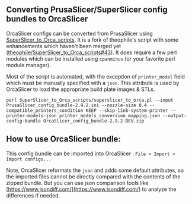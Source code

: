 ## Converting PrusaSlicer/SuperSlicer config bundles to OrcaSlicer

OrcaSlicer configs can be converted from PrusaSlicer using [SuperSlicer_to_Orca_scripts](https://github.com/apparle/SuperSlicer_to_Orca_scripts). It is a fork of theophile's script with some enhancements which haven't been merged yet ([theophile/SuperSlicer_to_Orca_scripts#43](https://github.com/theophile/SuperSlicer_to_Orca_scripts/pull/43)). It does require a few perl modules which can be installed using `cpanminus` (or your favorite perl module manager).

Most of the script is automated, with the exception of `printer_model` field which must be manually specified with a `json`. This attribute is used by OrcaSlicer to load the appropriate build plate images & STLs.

```
perl SuperSlicer_to_Orca_scripts/superslicer_to_orca.pl --input PrusaSlicer_config_bundle-2.9.2.ini --nozzle-size 0.4 --compatible_printers_condition KEEP --skip-link-system-printer --printer-models-json printer_models_conversion_mapping.json --output-config-bundle OrcaSlicer_config_bundle-2.9.2-DEV.zip
```

## How to use OrcaSlicer bundle:

This config bundle can be imported into OrcaSlicer : `File > Import > Import configs...`

Note, OrcaSlicer reformats the `json` and adds some default attributes, so the imported files cannot be directly compared with the contents of the zipped bundle. But you can use json comparison tools like [https://www.jsondiff.com/](https://www.jsondiff.com/) to analyze the differences if needed.
